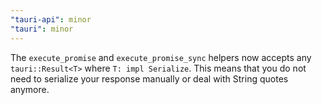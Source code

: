 ```yaml
---
"tauri-api": minor
"tauri": minor
---
```


The `execute_promise` and `execute_promise_sync` helpers now accepts any `tauri::Result<T>` where `T: impl Serialize`.
This means that you do not need to serialize your response manually or deal with String quotes anymore.
